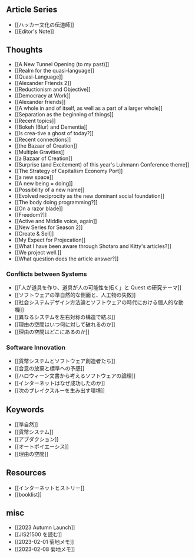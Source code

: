 ## Article Series

- [[ハッカー文化の伝道師]]
- [[Editor's Note]]

## Thoughts

- [[A New Tunnel Opening (to my past)]]
- [[Realm for the quasi-language]]
- [[Quasi-Language]]
- [[Alexander Friends 2]]
- [[Reductionism and Objective]]
- [[Democracy at Work]]
- [[Alexander friends]]
- [[A whole in and of itself, as well as a part of a larger whole]]
- [[Separation as the beginning of things]]
- [[Recent topics]]
- [[Bokeh (Blur) and Dementia]]
- [[Is crea-tive a ghost of today?]]
- [[Recent connections]]
- [[the Bazaar of Creation]]
- [[Multiple Gravities]]
- [[a Bazaar of Creation]]
- [[Surprise (and Excitement) of this year's Luhmann Conference theme]]
- [[The Strategy of Capitalism Economy Port]]
- [[a new space]]
- [[A new being = doing]]
- [[Possibility of a new name]]
- [[Evolved reciprocity as the new dominant social foundation]]
- [[The body doing programming?]]
- [[On a razor blade]]
- [[Freedom?]]
- [[Active and Middle voice, again]]
- [[New Series for Season 2]]
- [[Create & Sell]]
- [[My Expect for Projecation]]
- [[What I have been aware through Shotaro and Kitty's articles?]]
- [[We project well.]]
- [[What question does the article answer?]]

### Conflicts between Systems

- [[「人が道具を作り、道具が人の可能性を拓く」と Quest の研究テーマ]]
- [[ソフトウェアの準自然的な側面と、人工物の失敗]]
- [[社会システムデザイン方法論とソフトウェアの時代における個人的な動機]]
- [[異なるシステムを左右対称の構造で結ぶ]]
- [[理由の空間はいつ何に対して破れるのか]]
- [[理由の空間はどこにあるのか]]

### Software Innovation

- [[貨幣システムとソフトウェア創造者たち]]
- [[合意の放棄と標準への予感]]
- [[ハロウィーン文書から考えるソフトウェアの論理]]
- [[インターネットはなぜ成功したのか]]
- [[次のブレイクスルーを生み出す環境]]

## Keywords

- [[準自然]]
- [[貨幣システム]]
- [[アブダクション]]
- [[オートポイエーシス]]
- [[理由の空間]]

## Resources 

- [[インターネットヒストリー]]
- [[booklist]]

## misc

- [[2023 Autumn Launch]]
- [[JIS21500 を読む]]
- [[2023-02-01 菊地メモ]]
- [[2023-02-08 菊地メモ]]